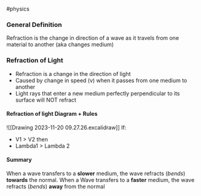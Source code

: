 #physics 
### General Definition 
Refraction is the change in direction of a wave as it travels from one material to another (aka changes medium)

### Refraction of Light
- Refraction is a change in the direction of light
- Caused by change in speed (v) when it passes from one medium to another
- Light rays that enter a new medium perfectly perpendicular to its surface will NOT refract

#### Refraction of light Diagram + Rules
![[Drawing 2023-11-20 09.27.26.excalidraw]]
If:
- V1 > V2
then
- Lambda1 > Lambda 2

#### Summary
When a wave transfers to a **slower** medium, the wave refracts 
(*bends*) **towards** the normal.
When a Wave transfers to a **faster** medium, the wave refracts (*bends*) **away** from the normal
